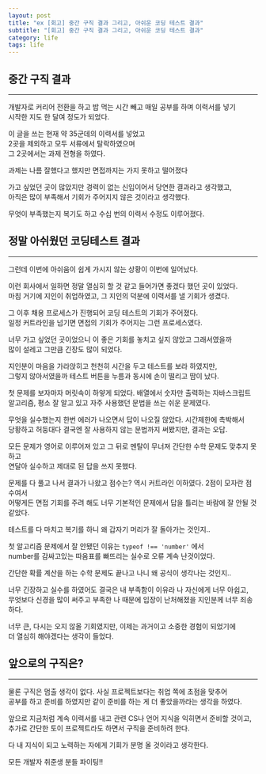 ```yaml
---
layout: post
title: "ex [회고] 중간 구직 결과 그리고, 아쉬운 코딩 테스트 결과"
subtitle: "[회고] 중간 구직 결과 그리고, 아쉬운 코딩 테스트 결과"
category: life
tags: life
---
```


<!-- more -->

## 중간 구직 결과

---

개발자로 커리어 전환을 하고 밥 먹는 시간 빼고 매일 공부를 하며 이력서를 넣기  
시작한 지도 한 달여 정도가 되었다.

이 글을 쓰는 현재 약 35군데의 이력서를 넣었고  
2곳을 제외하고 모두 서류에서 탈락하였으며  
그 2곳에서는 과제 전형을 하였다.

과제는 나름 잘했다고 했지만 면접까지는 가지 못하고 떨어졌다

가고 싶었던 곳이 많았지만 경력이 없는 신입이어서 당연한 결과라고 생각했고,  
아직은 많이 부족해서 기회가 주어지지 않은 것이라고 생각했다.

무엇이 부족했는지 복기도 하고 수십 번의 이력서 수정도 이루어졌다.

## 정말 아쉬웠던 코딩테스트 결과

---

그런데 이번에 아쉬움이 쉽게 가시지 않는 상황이 이번에 일어났다.

이런 회사에서 일하면 정말 열심히 할 것 같고 들어가면 좋겠다 했던 곳이 있었다.  
마침 거기에 지인이 취업하였고, 그 지인의 덕분에 이력서를 낼 기회가 생겼다.

그 이후 채용 프로세스가 진행되어 코딩 테스트의 기회가 주어졌다.  
일정 커트라인을 넘기면 면접의 기회가 주어지는 그런 프로세스였다.

너무 가고 싶었던 곳이었으니 이 좋은 기회를 놓치고 싶지 않았고 그래서였을까  
많이 설레고 그만큼 긴장도 많이 되었다.

지인분이 마음을 가라앉히고 천천히 시간을 두고 테스트를 보라 하였지만,  
그렇지 않아서였을까 테스트 버튼을 누름과 동시에 손이 떨리고 땀이 났다.

첫 문제를 보자마자 머릿속이 하얗게 되었다. 배열에서 숫자만 출력하는 자바스크립트  
알고리즘, 평소 잘 알고 있고 자주 사용했던 문법을 쓰는 쉬운 문제였다.

무엇을 실수했는지 한번 에러가 나오면서 답이 나오질 않았다. 시간제한에 촉박해서  
당황하고 허둥대다 결국엔 잘 사용하지 않는 문법까지 써봤지만, 결과는 오답.

모든 문제가 영어로 이루어져 있고 그 뒤로 멘탈이 무너져 간단한 수학 문제도 맞추지 못하고  
연달아 실수하고 제대로 된 답을 쓰지 못했다.

문제를 다 풀고 나서 결과가 나왔고 점수는? 역시 커트라인 이하였다. 2점이 모자란 점수여서  
어떻게든 면접 기회를 주려 해도 너무 기본적인 문제에서 답을 틀리는 바람에 잘 안될 것 같았다.

테스트를 다 마치고 복기를 하니 왜 갑자기 머리가 잘 돌아가는 것인지..

첫 알고리즘 문제에서 잘 안됐던 이유는 `typeof !== 'number'` 에서  
number를 감싸고있는 따옴표를 빠뜨리는 실수로 오류 계속 난것이었다.

간단한 확률 계산을 하는 수학 문제도 끝나고 나니 왜 공식이 생각나는 것인지..

너무 긴장하고 실수를 하였어도 결국은 내 부족함이 이유라 나 자신에게 너무 아쉽고,  
무엇보다 신경을 많이 써주고 부족한 나 때문에 입장이 난처해졌을 지인분께 너무 죄송하다.

너무 큰, 다시는 오지 않올 기회였지만, 이제는 과거이고 소중한 경험이 되었기에  
더 열심히 해야겠다는 생각이 들었다.

## 앞으로의 구직은?

---

물론 구직은 멈출 생각이 없다. 사실 프로젝트보다는 취업 쪽에 초점을 맞추어  
공부를 하고 준비를 하였지만 같이 준비를 하는 게 더 좋았을까라는 생각을 하였다.

앞으로 지금처럼 계속 이력서를 내고 관련 CS나 언어 지식을 익히면서 준비할 것이고,  
추가로 간단한 토이 프로젝트라도 하면서 구직을 준비하려 한다.

다 내 지식이 되고 노력하는 자에게 기회가 분명 올 것이라고 생각한다.

모든 개발자 취준생 분들 파이팅!!
